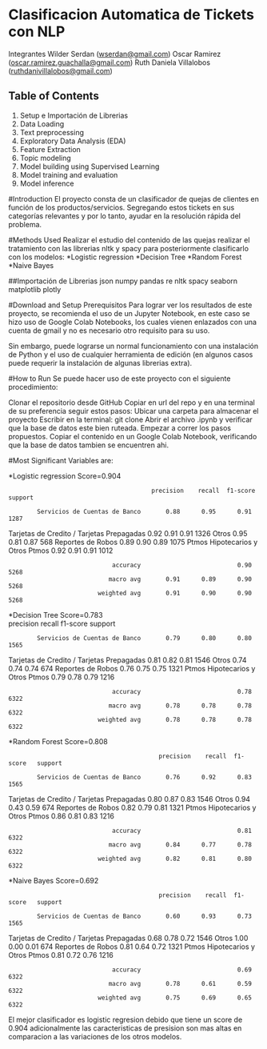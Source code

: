 # Clasificacion Automatica de Tickets con NLP

Integrantes
Wilder Serdan (wserdan@gmail.com)
Oscar Ramirez (oscar.ramirez.guachalla@gmail.com)
Ruth Daniela Villalobos (ruthdanivillalobos@gmail.com)

## Table of Contents
1. Setup e Importación de Librerias
2. Data Loading
3. Text preprocessing
4. Exploratory Data Analysis (EDA)
5. Feature Extraction
6. Topic modeling 
7. Model building using Supervised Learning
8. Model training and evaluation
9. Model inference

#Introduction
El proyecto consta de un clasificador de quejas de clientes en función de los productos/servicios. 
Segregando estos tickets en sus categorías relevantes y por lo tanto, ayudar en la resolución rápida del problema.

#Methods Used
Realizar el estudio del contenido de las quejas realizar el tratamiento con las librerias nltk y spacy para posteriormente
clasificarlo con los modelos: 
*Logistic regression
*Decision Tree
*Random Forest
*Naive Bayes

##Importación de Librerias
json
numpy
pandas
re
nltk
spacy
seaborn
matplotlib
plotly


#Download and Setup
Prerequisitos
Para lograr ver los resultados de este proyecto, se recomienda el uso de un Jupyter Notebook, en este caso se hizo uso de Google Colab Notebooks, los cuales vienen enlazados con una cuenta de gmail y no es necesario otro requisito para su uso.

Sin embargo, puede lograrse un normal funcionamiento con una instalación de Python y el uso de cualquier herramienta de edición (en algunos casos puede requerir la instalación de algunas librerias extra).

#How to Run
Se puede hacer uso de este proyecto con el siguiente procedimiento:

Clonar el repositorio desde GitHub
Copiar en url del repo y en una terminal de su preferencia seguir estos pasos:
Ubicar una carpeta para almacenar el proyecto
Escribir en la terminal: git clone
Abrir el archivo .ipynb y verificar que la base de datos este bien ruteada.
Empezar a correr los pasos propuestos.
Copiar el contenido en un Google Colab Notebook, verificando que la base de datos tambien se encuentren ahi.


#Most Significant Variables are:

*Logistic regression   Score=0.904

                                            precision    recall  f1-score   support

            Servicios de Cuentas de Banco       0.88      0.95      0.91      1287
Tarjetas de Credito / Tarjetas Prepagadas       0.92      0.91      0.91      1326
                                    Otros       0.95      0.81      0.87       568
                        Reportes de Robos       0.89      0.90      0.89      1075
         Ptmos Hipotecarios y Otros Ptmos       0.92      0.91      0.91      1012

                                 accuracy                           0.90      5268
                                macro avg       0.91      0.89      0.90      5268
                             weighted avg       0.91      0.90      0.90      5268
							 

*Decision Tree		 Score=0.783			
								             precision    recall  f1-score   support

            Servicios de Cuentas de Banco       0.79      0.80      0.80      1565
Tarjetas de Credito / Tarjetas Prepagadas       0.81      0.82      0.81      1546
                                    Otros       0.74      0.74      0.74       674
                        Reportes de Robos       0.76      0.75      0.75      1321
         Ptmos Hipotecarios y Otros Ptmos       0.79      0.78      0.79      1216

                                 accuracy                           0.78      6322
                                macro avg       0.78      0.78      0.78      6322
                             weighted avg       0.78      0.78      0.78      6322

*Random Forest        Score=0.808		 

                                              precision    recall  f1-score   support

            Servicios de Cuentas de Banco       0.76      0.92      0.83      1565
Tarjetas de Credito / Tarjetas Prepagadas       0.80      0.87      0.83      1546
                                    Otros       0.94      0.43      0.59       674
                        Reportes de Robos       0.82      0.79      0.81      1321
         Ptmos Hipotecarios y Otros Ptmos       0.86      0.81      0.83      1216

                                 accuracy                           0.81      6322
                                macro avg       0.84      0.77      0.78      6322
                             weighted avg       0.82      0.81      0.80      6322
							 
							 
*Naive Bayes          Score=0.692

                                              precision    recall  f1-score   support

            Servicios de Cuentas de Banco       0.60      0.93      0.73      1565
Tarjetas de Credito / Tarjetas Prepagadas       0.68      0.78      0.72      1546
                                    Otros       1.00      0.00      0.01       674
                        Reportes de Robos       0.81      0.64      0.72      1321
         Ptmos Hipotecarios y Otros Ptmos       0.81      0.72      0.76      1216

                                 accuracy                           0.69      6322
                                macro avg       0.78      0.61      0.59      6322
                             weighted avg       0.75      0.69      0.65      6322


El mejor clasificador es logistic regresion debido que tiene un score de 0.904 
adicionalmente las caracteristicas de presision son mas altas en comparacion a las 
variaciones de los otros modelos.

